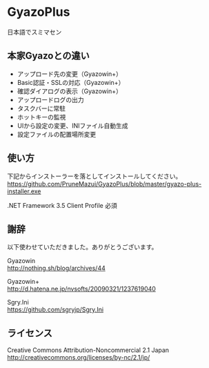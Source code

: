 # GyazoPlus

日本語でスミマセン

## 本家Gyazoとの違い

* アップロード先の変更（Gyazowin+）
* Basic認証・SSLの対応（Gyazowin+）
* 確認ダイアログの表示（Gyazowin+）
* アップロードログの出力
* タスクバーに常駐
* ホットキーの監視
* UIから設定の変更、INIファイル自動生成
* 設定ファイルの配置場所変更

## 使い方

下記からインストーラーを落としてインストールしてください。  
https://github.com/PruneMazui/GyazoPlus/blob/master/gyazo-plus-installer.exe

.NET Framework 3.5 Client Profile 必須

## 謝辞

以下使わせていただきました。ありがとうございます。

Gyazowin  
http://nothing.sh/blog/archives/44

Gyazowin+  
http://d.hatena.ne.jp/nvsofts/20090321/1237619040

Sgry.Ini  
https://github.com/sgryjp/Sgry.Ini

## ライセンス

Creative Commons Attribution-Noncommercial 2.1 Japan  
http://creativecommons.org/licenses/by-nc/2.1/jp/
